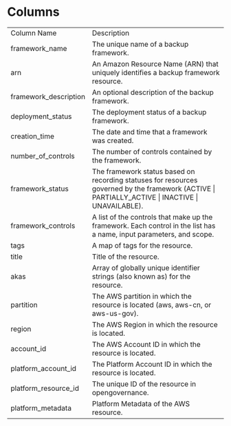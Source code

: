 # Columns  

<table>
	<tr><td>Column Name</td><td>Description</td></tr>
	<tr><td>framework_name</td><td>The unique name of a backup framework.</td></tr>
	<tr><td>arn</td><td>An Amazon Resource Name (ARN) that uniquely identifies a backup framework resource.</td></tr>
	<tr><td>framework_description</td><td>An optional description of the backup framework.</td></tr>
	<tr><td>deployment_status</td><td>The deployment status of a backup framework.</td></tr>
	<tr><td>creation_time</td><td>The date and time that a framework was created.</td></tr>
	<tr><td>number_of_controls</td><td>The number of controls contained by the framework.</td></tr>
	<tr><td>framework_status</td><td>The framework status based on recording statuses for resources governed by the framework (ACTIVE | PARTIALLY_ACTIVE | INACTIVE | UNAVAILABLE).</td></tr>
	<tr><td>framework_controls</td><td>A list of the controls that make up the framework. Each control in the list has a name, input parameters, and scope.</td></tr>
	<tr><td>tags</td><td>A map of tags for the resource.</td></tr>
	<tr><td>title</td><td>Title of the resource.</td></tr>
	<tr><td>akas</td><td>Array of globally unique identifier strings (also known as) for the resource.</td></tr>
	<tr><td>partition</td><td>The AWS partition in which the resource is located (aws, aws-cn, or aws-us-gov).</td></tr>
	<tr><td>region</td><td>The AWS Region in which the resource is located.</td></tr>
	<tr><td>account_id</td><td>The AWS Account ID in which the resource is located.</td></tr>
	<tr><td>platform_account_id</td><td>The Platform Account ID in which the resource is located.</td></tr>
	<tr><td>platform_resource_id</td><td>The unique ID of the resource in opengovernance.</td></tr>
	<tr><td>platform_metadata</td><td>Platform Metadata of the AWS resource.</td></tr>
</table>